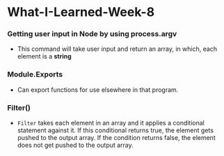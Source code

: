 # What-I-Learned-Week-8

### Getting user input in Node by using **process.argv**
-   This command will take user input and return an array, in which, each element is a **string**

### Module.Exports
-   Can export functions for use elsewhere in that program.

### Filter()
-   `Filter` takes each element in an array and it applies a conditional statement against it. If this conditional returns true, the element gets pushed to the output array. If the condition returns false, the element does not get pushed to the output array.